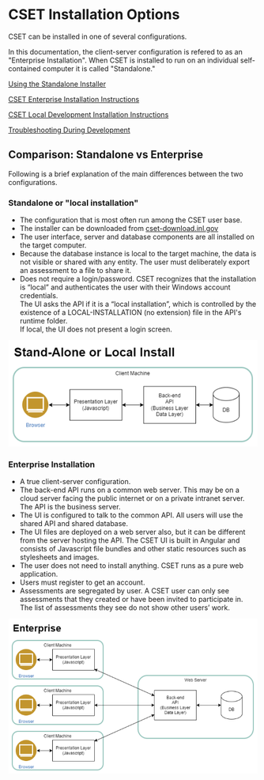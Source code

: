 
# CSET Installation Options

CSET can be installed in one of several configurations.  

In this documentation, the client-server configuration is refered to as an "Enterprise Installation".
When CSET is installed to run on an individual self-contained computer it is called "Standalone."

[Using the Standalone Installer](stand_alone_install.md)

[CSET Enterprise Installation Instructions](enterprise_install.md)

[CSET Local Development Installation Instructions](local_dev_install.md)

[Troubleshooting During Development](trouble_shooting_dev.md)

## Comparison: Standalone vs Enterprise

Following is a brief explanation of the main differences between the two configurations.


### Standalone or "local installation"

- The configuration that is most often run among the CSET user base.  
- The installer can be downloaded from [cset-download.inl.gov](https://cset-download.inl.gov)
- The user interface, server and database components are all installed on the target computer.
- Because the database instance is local to the target machine, the data is not visible or shared with any entity.  The user must deliberately export an assessment to a file to share it.
- Does not require a login/password.  CSET recognizes that the installation is “local” and authenticates the user with their Windows account credentials.  
The UI asks the API if it is a “local installation”, which is controlled by the existence of a LOCAL-INSTALLATION (no extension) file in the API's runtime folder.  
If local, the UI does not present a login screen.

![standalone configuration](img/standalone_config.png) 

### Enterprise Installation

- A true client-server configuration.	
- The back-end API runs on a common web server.  This may be on a cloud server facing the public internet or on a private intranet server.  The API is the business server.
- The UI is configured to talk to the common API.  All users will use the shared API and shared database.  
- The UI files are deployed on a web server also, but it can be different from the server hosting the API.  The CSET UI is built in Angular and consists of Javascript file bundles and other static resources such as stylesheets and images.
- The user does not need to install anything.  CSET runs as a pure web application.  
- Users must register to get an account.  
- Assessments are segregated by user. A CSET user can only see assessments that they created or have been invited to participate in.  The list of assessments they see do not show other users’ work.


![enterprise configuration](img/enterprise_config.png)